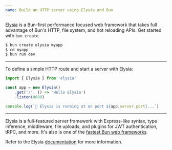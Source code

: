 ```yaml
---
name: Build an HTTP server using Elysia and Bun
---
```


[Elysia](https://elysiajs.com) is a Bun-first performance focused web framework that takes full advantage of Bun's HTTP, file system, and hot reloading APIs. Get started with `bun create`.

```bash
$ bun create elysia myapp
$ cd myapp
$ bun run dev
```

---

To define a simple HTTP route and start a server with Elysia:

```ts#server.ts
import { Elysia } from 'elysia'

const app = new Elysia()
	.get('/', () => 'Hello Elysia')
	.listen(8080)

console.log(`🦊 Elysia is running at on port ${app.server.port}...`)
```

---

Elysia is a full-featured server framework with Express-like syntax, type inference, middleware, file uploads, and plugins for JWT authentication, tRPC, and more. It's also is one of the [fastest Bun web frameworks](https://github.com/SaltyAom/bun-http-framework-benchmark).

Refer to the Elysia [documentation](https://elysiajs.com/quick-start.html) for more information.
